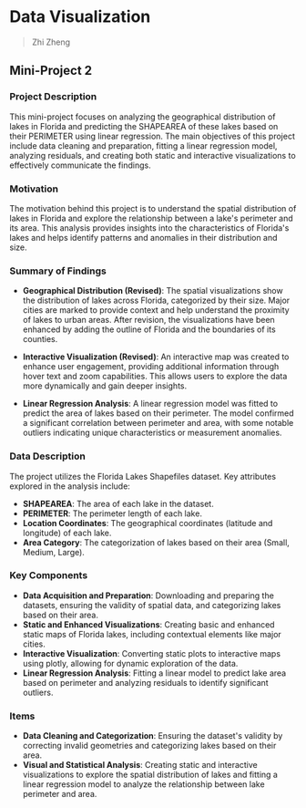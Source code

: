 # Data Visualization 

> Zhi Zheng

## Mini-Project 2

### Project Description

This mini-project focuses on analyzing the geographical distribution of lakes in Florida and predicting the SHAPEAREA of these lakes based on their PERIMETER using linear regression. The main objectives of this project include data cleaning and preparation, fitting a linear regression model, analyzing residuals, and creating both static and interactive visualizations to effectively communicate the findings.

### Motivation

The motivation behind this project is to understand the spatial distribution of lakes in Florida and explore the relationship between a lake's perimeter and its area. This analysis provides insights into the characteristics of Florida's lakes and helps identify patterns and anomalies in their distribution and size.

### Summary of Findings

- **Geographical Distribution (Revised)**: The spatial visualizations show the distribution of lakes across Florida, categorized by their size. Major cities are marked to provide context and help understand the proximity of lakes to urban areas. After revision, the visualizations have been enhanced by adding the outline of Florida and the boundaries of its counties.

- **Interactive Visualization (Revised)**: An interactive map was created to enhance user engagement, providing additional information through hover text and zoom capabilities. This allows users to explore the data more dynamically and gain deeper insights.

- **Linear Regression Analysis**: A linear regression model was fitted to predict the area of lakes based on their perimeter. The model confirmed a significant correlation between perimeter and area, with some notable outliers indicating unique characteristics or measurement anomalies.


### Data Description

The project utilizes the Florida Lakes Shapefiles dataset. Key attributes explored in the analysis include:

- **SHAPEAREA**: The area of each lake in the dataset.
- **PERIMETER**: The perimeter length of each lake.
- **Location Coordinates**: The geographical coordinates (latitude and longitude) of each lake.
- **Area Category**: The categorization of lakes based on their area (Small, Medium, Large).

### Key Components

- **Data Acquisition and Preparation**: Downloading and preparing the datasets, ensuring the validity of spatial data, and categorizing lakes based on their area.
- **Static and Enhanced Visualizations**: Creating basic and enhanced static maps of Florida lakes, including contextual elements like major cities.
- **Interactive Visualization**: Converting static plots to interactive maps using plotly, allowing for dynamic exploration of the data.
- **Linear Regression Analysis**: Fitting a linear model to predict lake area based on perimeter and analyzing residuals to identify significant outliers.

### Items

- **Data Cleaning and Categorization**: Ensuring the dataset's validity by correcting invalid geometries and categorizing lakes based on their area.
- **Visual and Statistical Analysis**: Creating static and interactive visualizations to explore the spatial distribution of lakes and fitting a linear regression model to analyze the relationship between lake perimeter and area.

